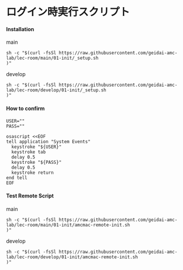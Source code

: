 # ログイン時実行スクリプト



#### Installation

main
```
sh -c "$(curl -fsSl https://raw.githubusercontent.com/geidai-amc-lab/lec-room/main/01-init/_setup.sh
)"
```
develop
```
sh -c "$(curl -fsSl https://raw.githubusercontent.com/geidai-amc-lab/lec-room/develop/01-init/_setup.sh
)"
```

#### How to confirm
```
USER=""
PASS=""

osascript <<EOF
tell application "System Events"
  keystroke "${USER}"
  keystroke tab
  delay 0.5
  keystroke "${PASS}"
  delay 0.5
  keystroke return
end tell
EOF
```

#### Test Remote Script
main
```
sh -c "$(curl -fsSl https://raw.githubusercontent.com/geidai-amc-lab/lec-room/main/01-init/amcmac-remote-init.sh
)"
```
develop
```
sh -c "$(curl -fsSl https://raw.githubusercontent.com/geidai-amc-lab/lec-room/develop/01-init/amcmac-remote-init.sh
)"
```
